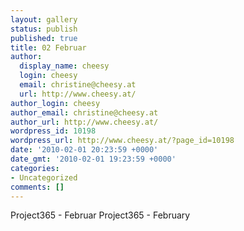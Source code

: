 ```yaml
---
layout: gallery
status: publish
published: true
title: 02 Februar
author:
  display_name: cheesy
  login: cheesy
  email: christine@cheesy.at
  url: http://www.cheesy.at/
author_login: cheesy
author_email: christine@cheesy.at
author_url: http://www.cheesy.at/
wordpress_id: 10198
wordpress_url: http://www.cheesy.at/?page_id=10198
date: '2010-02-01 20:23:59 +0000'
date_gmt: '2010-02-01 19:23:59 +0000'
categories:
- Uncategorized
comments: []
---
```

<!--:de-->Project365 - Februar
<!--:--><!--:en-->Project365 - February
<!--:-->
